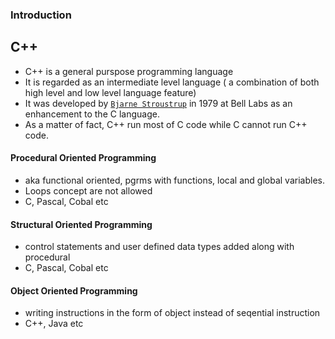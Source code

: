 ### Introduction
## C++
- C++ is a general purspose programming language
- It is regarded as an intermediate level language ( a combination of both high level and low level language feature)
- It was developed by [`Bjarne Stroustrup`](https://en.wikipedia.org/wiki/Bjarne_Stroustrup) in 1979 at Bell Labs as an enhancement to the C language.
- As a matter of fact, C++ run most of C code while C cannot run C++ code.

#### Procedural Oriented Programming
-   aka functional oriented, pgrms with functions, local and global variables. 
-   Loops concept are not allowed
-   C, Pascal, Cobal etc

#### Structural Oriented Programming
-   control statements and user defined data types added along with procedural 
-   C, Pascal, Cobal etc

#### Object Oriented Programming
-   writing instructions in the form of object instead of seqential instruction
-   C++, Java etc